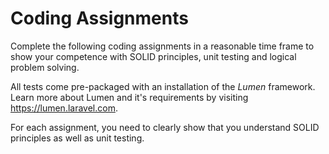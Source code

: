 # Coding Assignments

Complete the following coding assignments in a reasonable time frame to show your competence with SOLID principles, 
unit testing and logical problem solving.

All tests come pre-packaged with an installation of the *Lumen* framework. Learn more about Lumen and it's 
requirements by visiting https://lumen.laravel.com.

For each assignment, you need to clearly show that you understand SOLID principles as well as unit testing.
